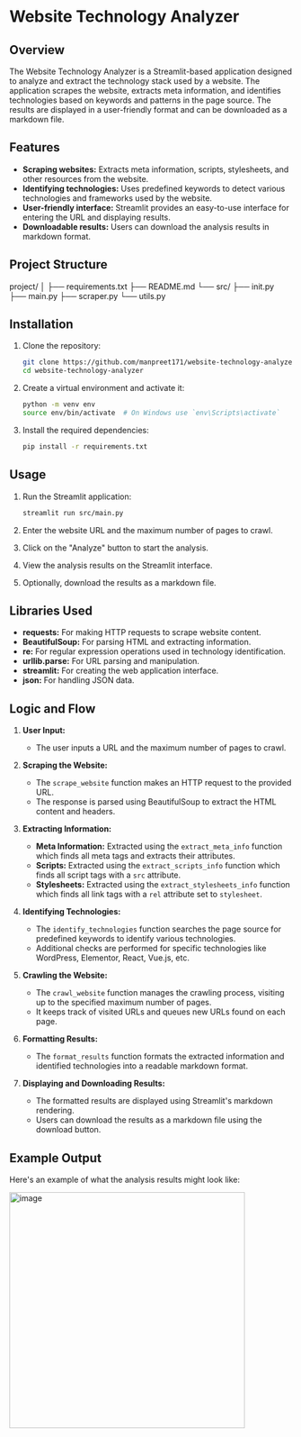 # Website Technology Analyzer

## Overview

The Website Technology Analyzer is a Streamlit-based application designed to analyze and extract the technology stack used by a website. The application scrapes the website, extracts meta information, and identifies technologies based on keywords and patterns in the page source. The results are displayed in a user-friendly format and can be downloaded as a markdown file.

## Features

- **Scraping websites:** Extracts meta information, scripts, stylesheets, and other resources from the website.
- **Identifying technologies:** Uses predefined keywords to detect various technologies and frameworks used by the website.
- **User-friendly interface:** Streamlit provides an easy-to-use interface for entering the URL and displaying results.
- **Downloadable results:** Users can download the analysis results in markdown format.

## Project Structure

project/
│
├── requirements.txt
├── README.md
└── src/
├── init.py
├── main.py
├── scraper.py
└── utils.py


## Installation

1. Clone the repository:
    ```bash
    git clone https://github.com/manpreet171/website-technology-analyzer.git
    cd website-technology-analyzer
    ```

2. Create a virtual environment and activate it:
    ```bash
    python -m venv env
    source env/bin/activate  # On Windows use `env\Scripts\activate`
    ```

3. Install the required dependencies:
    ```bash
    pip install -r requirements.txt
    ```

## Usage

1. Run the Streamlit application:
    ```bash
    streamlit run src/main.py
    ```

2. Enter the website URL and the maximum number of pages to crawl.

3. Click on the "Analyze" button to start the analysis.

4. View the analysis results on the Streamlit interface.

5. Optionally, download the results as a markdown file.

## Libraries Used

- **requests:** For making HTTP requests to scrape website content.
- **BeautifulSoup:** For parsing HTML and extracting information.
- **re:** For regular expression operations used in technology identification.
- **urllib.parse:** For URL parsing and manipulation.
- **streamlit:** For creating the web application interface.
- **json:** For handling JSON data.

## Logic and Flow

1. **User Input:**
   - The user inputs a URL and the maximum number of pages to crawl.
   
2. **Scraping the Website:**
   - The `scrape_website` function makes an HTTP request to the provided URL.
   - The response is parsed using BeautifulSoup to extract the HTML content and headers.

3. **Extracting Information:**
   - **Meta Information:** Extracted using the `extract_meta_info` function which finds all meta tags and extracts their attributes.
   - **Scripts:** Extracted using the `extract_scripts_info` function which finds all script tags with a `src` attribute.
   - **Stylesheets:** Extracted using the `extract_stylesheets_info` function which finds all link tags with a `rel` attribute set to `stylesheet`.

4. **Identifying Technologies:**
   - The `identify_technologies` function searches the page source for predefined keywords to identify various technologies.
   - Additional checks are performed for specific technologies like WordPress, Elementor, React, Vue.js, etc.

5. **Crawling the Website:**
   - The `crawl_website` function manages the crawling process, visiting up to the specified maximum number of pages.
   - It keeps track of visited URLs and queues new URLs found on each page.

6. **Formatting Results:**
   - The `format_results` function formats the extracted information and identified technologies into a readable markdown format.

7. **Displaying and Downloading Results:**
   - The formatted results are displayed using Streamlit's markdown rendering.
   - Users can download the results as a markdown file using the download button.

## Example Output

Here's an example of what the analysis results might look like:

<img width="419" alt="image" src="https://github.com/manpreet171/Website-Technology-Analyzer/assets/172519023/80425425-0d96-4f3c-852b-dfef1ac3688e">

